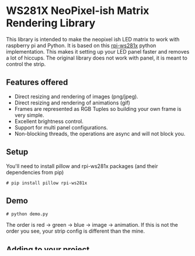 # WS281X NeoPixel-ish Matrix Rendering Library

This library is intended to make the neopixel ish LED matrix to work with raspberry pi and Python. It is based on this [rpi-ws281x](https://github.com/rpi-ws281x/rpi-ws281x-python) python implementation. This makes it setting up your LED panel faster and removes a lot of hiccups. The original library does not work with panel, it is meant to control the strip.

## Features offered

* Direct resizing and rendering of images (png/jpeg).
* Direct resizing and rendering of animations (gif)
* Frames are represented as RGB Tuples so building your own frame is very simple.
* Excellent brightness control.
* Support for multi panel configurations.
* Non-blocking threads, the operations are async and will not block you.

## Setup

You'll need to install pillow and rpi-ws281x packages (and their dependencies from pip)
```
# pip install pillow rpi-ws281x
```

## Demo

```
# python demo.py
```

The order is red -> green -> blue -> image -> animation. If this is not the order you see, your strip config is different than the mine.

## Adding to your project

Add it as a submodule.

```
$ git submodule add https://github.com/whizzzkid/rpi-ws281x-matrix-python matrix
```
In your project
```
from matrix.ws281xMatrix import WS281xMatrix

screen = WS281xMatrix()
```

## API

Once you have:
```
screen = WS281xMatrix()
```

You can simply ask it to render an image like so:
```
screen.render_image('path_to_image')
```

## Why is this needed?
When I wrote this, I was frustrated to make [this 16x16 panel](https://amzn.to/2H10an3) work with RPi. The Adafruit Neopixel library claims that their panels cannot work with RPi because of their strict timing requirements. However that is not the case. The rpi-281x library is a proof that it works, however it does not allow you to dump images/animations directly on the screen. This library aims to solve just that.

## License
MIT
